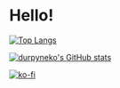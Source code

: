 # Hello!

[![Top Langs](https://github-readme-stats.vercel.app/api/top-langs/?username=durpyneko&theme=cobalt&size_weight=0.5&count_weight=0.5)]()

[![durpyneko's GitHub stats](https://github-readme-stats.vercel.app/api?username=durpyneko&theme=cobalt)]()

[![ko-fi](https://ko-fi.com/img/githubbutton_sm.svg)](https://ko-fi.com/X8X0SE0PQ)
